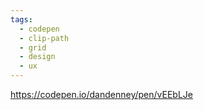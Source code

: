 ```yaml
---
tags:
  - codepen
  - clip-path
  - grid
  - design
  - ux
---
```

https://codepen.io/dandenney/pen/vEEbLJe

